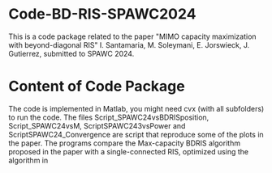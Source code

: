 # Code-BD-RIS-SPAWC2024
This is a code package related to the paper "MIMO capacity maximization with beyond-diagonal RIS"  I. Santamaria, M. Soleymani, E. Jorswieck, J. Gutierrez, submitted to SPAWC 2024.

# Content of Code Package
The code is implemented in Matlab, you might need cvx (with all subfolders) to run the code.
The files Script_SPAWC24vsBDRISposition, Script_SPAWC24vsM, ScriptSPAWC243vsPower and ScriptSPAWC24_Convergence are script that reproduce some of the plots in the paper. The programs compare the Max-capacity BDRIS algorithm proposed in the paper with a single-connected RIS, optimized using the algorithm in 
